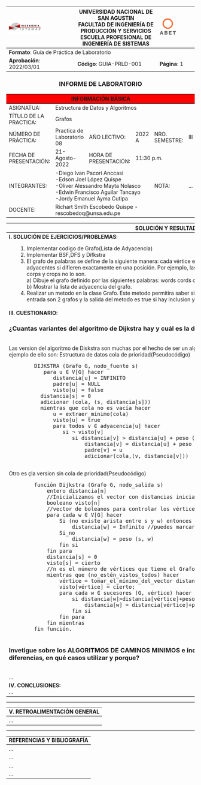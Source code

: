 <div align="center">
<table>
    <theader>
        <tr>
            <td><img src="https://github.com/rescobedoq/pw2/blob/main/epis.png?raw=true" alt="EPIS" style="width:50%; height:auto"/></td>
            <th>
                <span style="font-weight:bold;">UNIVERSIDAD NACIONAL DE SAN AGUSTIN</span><br />
                <span style="font-weight:bold;">FACULTAD DE INGENIERÍA DE PRODUCCIÓN Y SERVICIOS</span><br />
                <span style="font-weight:bold;">ESCUELA PROFESIONAL DE INGENIERÍA DE SISTEMAS</span>
            </th>
            <td><img src="https://github.com/rescobedoq/pw2/blob/main/abet.png?raw=true" alt="ABET" style="width:50%; height:auto"/></td>
        </tr>
    </theader>
    <tbody>
        <tr><td colspan="3"><span style="font-weight:bold;">Formato</span>: Guía de Práctica de Laboratorio</td></tr>
        <tr><td><span style="font-weight:bold;">Aprobación</span>:  2022/03/01</td><td><span style="font-weight:bold;">Código</span>: GUIA-PRLD-001</td><td><span style="font-weight:bold;">Página</span>: 1</td></tr>
    </tbody>
</table>
</div>
<div align="center">
 <h3>INFORME DE LABORATORIO</h3>
</div>
<table>
 <theader>
  <tr><th colspan="6" bgcolor="red">INFORMACIÓN BÁSICA</th></tr>
 </theader>
 <tbody>
  <tr><td>ASIGNATUA:</td><td colspan="5">Estructura de Datos y Algoritmos</td></tr>
  <tr><td>TÍTULO DE LA PRACTICA:</td><td colspan="4">Grafos<td></tr>
  <tr><td>NÚMERO DE PRÁCTICA:</td><td>Practica de Laboratorio 08</td><td>AÑO LECTIVO:</td><td>2022 A</td><td>NRO. SEMESTRE:</td><td>III</td></tr>
  <tr><td>FECHA DE PRESENTACIÓN:</td><td>21-Agosto-2022</td><td>HORA DE PRESENTACIÓN:</td><td colspan="3">11:30 p.m.</td></tr>
  <tr><td>INTEGRANTES:</td><td colspan="3">-Diego Ivan Pacori Anccasi<br>-Edson Joel López Quispe<br>-Oliver Alessandro Mayta Nolasco<br>-Edwin Francisco Aguilar Tancayo<br>-Jordy Emanuel Ayma Cutipa</td><td>NOTA:</td><td>...</td></tr>
  <tr><td>DOCENTE:</td><td colspan="5">Richart Smith Escobedo Quispe - rescobedoq@unsa.edu.pe</td></tr>
 </tbody>
</table>
<table>
 <theader>
  <tr><th>SOLUCIÓN Y RESULTADOS</th></tr>
 </theader>
 <tbody>
  <tr><td><strong>I. SOLUCIÓN DE EJERCICIOS/PROBLEMAS:</strong><br>
  <ul>
    <ol>
        <li>Implementar codigo de Grafo(Lista de Adyacencia)</li>
        <li>Implementar BSF,DFS y Difkstra</li>
        <li>El grafo de palabras se define de la siguiente manera: cada vértice es una palabra
            en el idioma Inglés y dos palabras son adyacentes si difieren exactamente en una
            posición. Por ejemplo, las cords y los corps son adyacentes, mientras que los
            corps y crops no lo son.</li>
            a) Dibuje el grafo definido por las siguientes palabras: words cords corps coops
               crops drops drips grips gripe grape graph.
            b) Mostrar la lista de adyacencia del grafo.
        <li>Realizar un metodo en la clase Grafo. Este metodo permitira saber si un grafo esta
            incluido en otro. Los parametros de entrada son 2 grafos y la salida del metodo es
            true si hay inclusion y false el caso contrario.</li>
    </ol>
  </ul>
    <tr><td><strong>III. CUESTIONARIO:</strong><br>
        <h3>¿Cuantas variantes del algoritmo de Dijkstra hay y cuál es la diferencia entre ellas?</h3><br>
        Las version del algoritmo de Diskstra son muchas por el hecho de ser un algoritmo antiguo y van apareciendo nuevas versiones, ejemplo de ello son:
        Estructura de datos cola de prioridad(Pseudocódigo)
        <pre>
        DIJKSTRA (Grafo G, nodo_fuente s)       
           para u ∈ V[G] hacer
              distancia[u] = INFINITO
              padre[u] = NULL
              visto[u] = false
          distancia[s] = 0
          adicionar (cola, (s, distancia[s]))
          mientras que cola no es vacía hacer
              u = extraer_mínimo(cola)
              visto[u] = true
              para todos v ∈ adyacencia[u] hacer
                 si ¬ visto[v]      
                    si distancia[v] > distancia[u] + peso (u, v) hacer
                        distancia[v] = distancia[u] + peso (u, v)
                        padre[v] = u
                        adicionar(cola,(v, distancia[v]))
        </pre>
        Otro es çla version sin cola de prioridad(Pseudocódigo)
        <pre>
        función Dijkstra (Grafo G, nodo_salida s)
            entero distancia[n] 
            //Inicializamos el vector con distancias iniciales
            booleano visto[n] 
            //vector de boleanos para controlar los vértices de los que ya tenemos la distancia mínima
            para cada w ∈ V[G] hacer
                Si (no existe arista entre s y w) entonces
                    distancia[w] = Infinito //puedes marcar la casilla con un -1 por ejemplo
                Si_no
                    distancia[w] = peso (s, w)
                fin si 
            fin para
            distancia[s] = 0
            visto[s] = cierto
            //n es el número de vértices que tiene el Grafo
            mientras que (no_estén_vistos_todos) hacer 
                vértice = tomar_el_mínimo_del_vector distancia y que no esté visto;
                visto[vértice] = cierto;
                para cada w ∈ sucesores (G, vértice) hacer
                    si distancia[w]>distancia[vértice]+peso (vértice, w) entonces
                        distancia[w] = distancia[vértice]+peso (vértice, w)
                    fin si
                fin para 
            fin mientras
        fin función.
        </pre>
        <h3>Invetigue sobre los ALGORITMOS DE CAMINOS MINIMOS e indique, ¿Qué similitudes encuentra, qué diferencias, en qué casos utilizar y porque?</h3><br>
        ...
    </td></tr>
    <tr><td><strong>IV. CONCLUSIONES:</strong><br>
        ...
    </td></tr>
 </tbody>
</table>
<hr>
<table>
 <theader>
  <tr><td><strong>V. RETROALIMENTACIÓN GENERAL</strong><br>
  </td><tr>
 </theader>
 <tbody>
  <tr><td> 
        ... 
  </td></tr>
 </tbody>
</table>
<hr>
<table>
 <theader>
  <tr><td><strong>REFERENCIAS Y BIBLIOGRAFÍA</strong></td><tr>
 </theader>
 <tbody>
  <tr><td>...</td></tr>
  <tr><td>...</td></tr>
  <tr><td>...</td></tr>
  <tr><td>...</td></tr>
 </tbody>
</table>